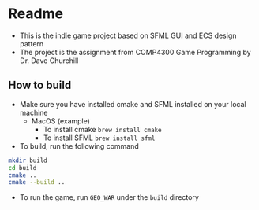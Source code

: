 # Readme

- This is the indie game project based on SFML GUI and ECS design pattern
- The project is the assignment from COMP4300 Game Programming by Dr. Dave Churchill

## How to build

- Make sure you have installed cmake and SFML installed on your local machine
  - MacOS (example)
    - To install cmake `brew install cmake`
    - To install SFML `brew install sfml`
- To build, run the following command

```zsh
mkdir build
cd build
cmake ..
cmake --build ..
```

- To run the game, run `GEO_WAR` under the `build` directory

